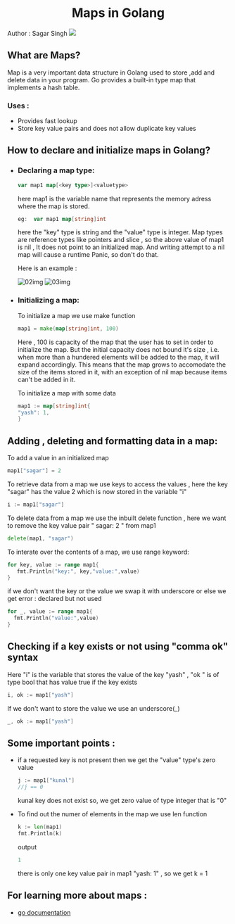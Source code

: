 <span align="center">
 <h1>Maps in Golang</h1>
</span>

Author : Sagar Singh <a href="https://github.com/SagarSingh2003"><img src="https://github.com/SagarSingh2003/Golang-tutorial/assets/129133613/efe31faf-cb16-40b1-8570-dde5a7b5c357"></img></a>

## What are Maps?
Map is a very important data structure in Golang used to store ,add and delete data in your program. Go provides a built-in type map that implements a hash table. 
### Uses :
- Provides fast lookup 
- Store key value pairs and does not allow duplicate key values

## How to declare and initialize maps in Golang?

- ### Declaring a map type:
  ```go
  var map1 map[<key type>]<valuetype>
  ```
  here map1 is the variable name that represents the memory adress where the map is stored.
  
  ```go
  eg:  var map1 map[string]int
  ```
  here the "key" type is string and the "value" type is integer.
  Map types are reference types like pointers and slice , so the above value of map1 is nil , It does not point to an initialized map.
  And writing attempt to a nil map will cause a runtime Panic, so don't do that.
  

  Here is an example :

  ![02img](https://github.com/SagarSingh2003/Golang-tutorial/assets/129133613/47a521e1-f2a7-4e8f-b733-c1c78961f279)
  ![03img](https://github.com/SagarSingh2003/Golang-tutorial/assets/129133613/615328aa-b187-4af7-920b-a479c6da80ca)

- ### Initializing a map:
  To initialize a map we use make function
  ```go
  map1 = make(map[string]int, 100)
  ```
  Here , 100 is capacity of the map that the user has to set in order to initialize the map.
  But the initial capacity does not bound it's size , i.e. when more than a hundered elements will be added to the map, it will expand accordingly. 
  This means that the map grows to accomodate the size of the items stored in it, with an exception of nil map because items can't be added in it.

  To initialize a map with some data 
  ```go
  map1 := map[string]int{
  "yash": 1,
  }
  ```

## Adding , deleting and formatting data in a map:
  To add a value in an initialized map
  ```go
  map1["sagar"] = 2
  ```

  To retrieve data from a map we use keys to access the values , here the key "sagar" has the value 2 which is now stored in the variable "i"
  ```go
  i := map1["sagar"]
  ```

  To delete data from a map we use the inbuilt delete function , here we want to remove the key value pair " sagar: 2 " from map1
  ```go
  delete(map1, "sagar")
  ```
  
  To interate over the contents of a map, we use range keyword:
  ```go
  for key, value := range map1{
     fmt.Println("key:", key,"value:",value)
  }
  ```

  if we don't want the key or the value we swap it with underscore or else we get error : declared but not used
  ```go
  for _, value := range map1{
    fmt.Println("value:",value)
  }
  ```

## Checking if a key exists or not using "comma ok" syntax
  Here "i" is the variable that stores the value of the key "yash" , "ok " is of type bool that has value true if the key exists  
  ```go
  i, ok := map1["yash"]
  ```
  If we don't want to store the value we use an underscore(_)
  ```go
  _, ok := map1["yash"]
  ```
  
## Some important points :
  - if a requested key is not present then we get the "value" type's zero value 
    ```go
    j := map1["kunal"]
    //j == 0
    ```
    kunal key does not exist so, we get zero value of type integer that is "0"

  - To find out the numer of elements in the map we use len function 
    ```go
    k := len(map1)
    fmt.Println(k)
    ```
    output 
    ```go
    1
    ```
    there is only one key value pair in map1 "yash: 1" , so we get k = 1

## For learning more about maps :
   - [go documentation](https://go.dev/blog/maps)

